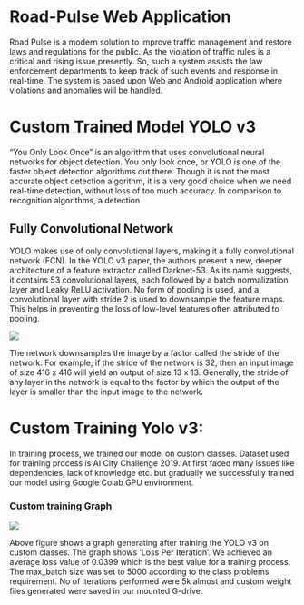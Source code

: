 # Road-Pulse Web Application
Road Pulse is a modern solution to improve traffic management and restore laws and regulations for the public. As the violation of traffic rules is a critical and rising issue presently. So, such a system assists the law enforcement departments to keep track of such events and response in real-time. The system is based upon Web and Android application where violations and anomalies will be handled.

# Custom Trained Model YOLO v3 
“You Only Look Once” is an algorithm that uses convolutional neural networks for object detection. You only look once, or YOLO is one of the faster object detection algorithms out there. Though it is not the most accurate object detection algorithm, it is a very good choice when we need real-time detection, without loss of too much accuracy.
In comparison to recognition algorithms, a detection
## Fully Convolutional Network
YOLO makes use of only convolutional layers, making it a fully convolutional network (FCN). In the YOLO v3 paper, the authors present a new, deeper architecture of a feature extractor called Darknet-53. As its name suggests, it contains 53 convolutional layers, each followed by a batch normalization layer and Leaky ReLU activation. No form of pooling is used, and a convolutional layer with stride 2 is used to downsample the feature maps. This helps in preventing the loss of low-level features often attributed to pooling.
 
 ![](https://miro.medium.com/max/495/1*HHn-fcpOEvQnC6WLEj82Jg.png)
 
The network downsamples the image by a factor called the stride of the network. For example, if the stride of the network is 32, then an input image of size 416 x 416 will yield an output of size 13 x 13. Generally, the stride of any layer in the network is equal to the factor by which the output of the layer is smaller than the input image to the network.

# Custom Training Yolo v3:
In training process, we trained our model on custom classes. Dataset used for training process is AI City Challenge 2019. At first faced many issues like dependencies, lack of knowledge etc. but gradually we successfully trained our model using Google Colab GPU environment. 
 
### Custom training Graph
![](https://github.com/Hamza-773/Road-Pulse/blob/main/data/images/download.png)

Above figure shows a graph generating after training the YOLO v3 on custom classes. The graph shows ‘Loss Per Iteration’. We achieved an average loss value of 0.0399 which is the best value for a training process. The max_batch size was set to 5000 according to the class problems requirement. No of iterations performed were 5k almost and custom weight files generated were saved in our mounted G-drive.
